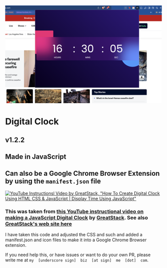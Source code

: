 ![Screenshot of the Digital Clock in Action](images/digital-clock-screenshot.png)

# Digital Clock

## v1.2.2

## Made in JavaScript

## Can also be a Google Chrome Browser Extension by using the `manifest.json` file

[![YouTube Instructionsl Video by GreatStack, "How To Create Digital Clock Using HTML CSS & JavaScript | Display Time Using JavaScript"](http://i3.ytimg.com/vi/5tC46h022YE/hqdefault.jpg)](https://www.youtube.com/watch?v=5tC46h022YE)

### This was taken from [this YouTube instructional video on making a JavaScript Digital Clock](https://www.youtube.com/watch?v=5tC46h022YE) by [GreatStack](https://www.youtube.com/@GreatStackDev). See also [GreatStack's web site here](https://greatstack.dev/)

I have taken this code and adjusted the CSS and such and added a manifest.json and icon files to make it into a Google Chrome Browser extension.

If you need help this, or have issues or want to do your own PR, please write me at `my  [underscore sign]  biz  [at sign]  me  [dot]  com`.
